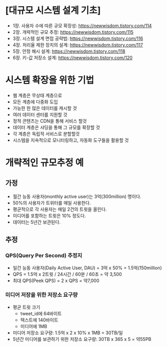 # [대규모 시스템 설계 기초]
- 1장. 사용자 수에 따른 규모 확장성: https://newwisdom.tistory.com/114
- 2장. 개략적인 규모 추정: https://newwisdom.tistory.com/115
- 3장. 시스템 설계 면접 공략법: https://newwisdom.tistory.com/116
- 4장. 처리율 제한 장치의 설계: https://newwisdom.tistory.com/117
- 5장. 안정 해시 설계: https://newwisdom.tistory.com/118
- 6장. 키-값 저장소 설계: https://newwisdom.tistory.com/120

# 시스템 확장을 위한 기법
- 웹 계층은 무상태 계층으로
- 모든 계층에 다중화 도입
- 가능한 한 많은 데이터를 캐시할 것
- 여러 데이터 센터를 지원할 것
- 정적 콘텐츠는 CDN을 통해 서비스 할것
- 데이터 계층은 샤딩을 통해 그 규모를 확장할 것
- 각 계층은 독립적 서비스로 분할할것
- 시스템을 지속적으로 모니터링하고, 자동화 도구들을 활용할 것

# 개략적인 규모추정 예
## 가정
- 월간 능동 사용자(monthly active user)는 3억(300million) 명이다.
- 50%의 사용자가 트위터를 매일 사용한다.
- 평균적으로 각 사용자는 매일 2건의 트윗을 올린다.
- 미디어를 포함하는 트윗은 10% 정도다.
- 데이터는 5년간 보관된다.

## 추정
### QPS(Query Per Second) 추정지
- 일간 능동 사용자(Daily Active User, DAU) = 3억 x 50% = 1.5억(150million)
- QPS = 1.5억 x 2트윗 / 24시간 / 60분 / 60초 = 약 3,500
- 최대 QPS(Peek QPS) = 2 x QPS = 약7,000
  
### 미디어 저장을 위한 저장소 요구량
- 평균 트윗 크기
  - tweet_id에 64바이트
  - 텍스트에 140바이트
  - 미디어에 1MB
- 미디어 저장소 요구량: 1.5억 x 2 x 10% x 1MB = 30TB/일
- 5년간 미디어를 보관하기 위한 저장소 요구량: 30TB x 365 x 5 = 약55PB
